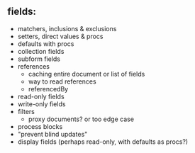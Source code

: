 ## fields:
* matchers, inclusions & exclusions
* setters, direct values & procs
* defaults with procs
* collection fields
* subform fields
* references
	- caching entire document or list of fields
	- way to read references
	- referencedBy
* read-only fields
* write-only fields
* filters
	- proxy documents? or too edge case
* process blocks
* "prevent blind updates"
* display fields (perhaps read-only, with defaults as procs?)
